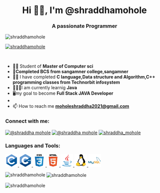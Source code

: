 <h1 align="center">Hi 👋😊, I'm @shraddhamohole</h1>
<h3 align="center">A passionate Programmer</h3>

<p align="left"> <img src="https://komarev.com/ghpvc/?username=&label=Profile%20views&color=0e75b6&style=flat" alt="shraddhamohole" /> </p>

<p align="left"> <a href="https://github.com/ryo-ma/github-profile-trophy"><img src="https://github-profile-trophy.vercel.app/?username=shraddhamohole" alt="shraddhamohole" /></a> </p>

<p align="left"> <a href="https://twitter.com/" target="blank"><img src="https://img.shields.io/twitter/follow/?logo=twitter&style=for-the-badge" alt="" /></a> </p>



- 👩‍🎓 Student of **Master of Computer sci**
- 👩‍**Completed BCS from sangamner college,sangamner**
- 👩‍💻 I have completed **C language,Data structure and Algorithm,C++ programming classes from Technorbit infosystem**
- 🍵👩‍💻I am currently learnig **Java**
- 🖥️my goal to become **Full Stack JAVA Developer**
- 
- 📫 How to reach me **moholeshraddha2021@gmail.com**

<h3 align="left">Connect with me:</h3>
<p align="left">
<a href="https://linkedin.com/in/@shraddha-mohole" target="blank"><img align="center" src="https://raw.githubusercontent.com/rahuldkjain/github-profile-readme-generator/master/src/images/icons/Social/linked-in-alt.svg" alt="@shraddha mohole" height="30" width="40" /></a>
<a href="https://fb.com/@shraddhamohole" target="blank"><img align="center" src="https://raw.githubusercontent.com/rahuldkjain/github-profile-readme-generator/master/src/images/icons/Social/facebook.svg" alt="@shraddha mohole" height="30" width="40" /></a>
<a href="https://instagram.com/shraddha_mohole" target="blank"><img align="center" src="https://raw.githubusercontent.com/rahuldkjain/github-profile-readme-generator/master/src/images/icons/Social/instagram.svg" alt="shraddha_mohole" height="30" width="40" /></a>
</p>

<h3 align="left">Languages and Tools:</h3>
<p align="left"> <a href="https://www.cprogramming.com/" target="_blank" rel="noreferrer"> <img src="https://raw.githubusercontent.com/devicons/devicon/master/icons/c/c-original.svg" alt="c" width="40" height="40"/> </a> <a href="https://www.w3schools.com/cpp/" target="_blank" rel="noreferrer"> <img src="https://raw.githubusercontent.com/devicons/devicon/master/icons/cplusplus/cplusplus-original.svg" alt="cplusplus" width="40" height="40"/> </a> <a href="https://www.w3schools.com/css/" target="_blank" rel="noreferrer"> <img src="https://raw.githubusercontent.com/devicons/devicon/master/icons/css3/css3-original-wordmark.svg" alt="css3" width="40" height="40"/> </a> <a href="https://www.w3.org/html/" target="_blank" rel="noreferrer"> <img src="https://raw.githubusercontent.com/devicons/devicon/master/icons/html5/html5-original-wordmark.svg" alt="html5" width="40" height="40"/> </a> <a href="https://www.java.com" target="_blank" rel="noreferrer"> <img src="https://raw.githubusercontent.com/devicons/devicon/master/icons/java/java-original.svg" alt="java" width="40" height="40"/> </a> <a href="https://www.linux.org/" target="_blank" rel="noreferrer"> <img src="https://raw.githubusercontent.com/devicons/devicon/master/icons/linux/linux-original.svg" alt="linux" width="40" height="40"/> </a> <a href="https://www.mysql.com/" target="_blank" rel="noreferrer"> <img src="https://raw.githubusercontent.com/devicons/devicon/master/icons/mysql/mysql-original-wordmark.svg" alt="mysql" width="40" height="40"/> </a> </p>

<p><img align="left" src="https://github-readme-stats.vercel.app/api/top-langs?username=shraddhamohole&show_icons=true&locale=en&layout=compact" alt="shraddhamohole" /></p>

<p>&nbsp;<img align="center" src="https://github-readme-stats.vercel.app/api?username=shraddhamohole&show_icons=true&locale=en" alt="shraddhamohole" /></p>

<p><img align="center" src="https://github-readme-streak-stats.herokuapp.com/?user=shraddhamohole&" alt="shraddhamohole" /></p>

